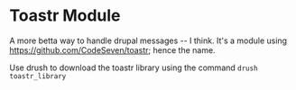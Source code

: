 Toastr Module
=============
A more betta way to handle drupal messages -- I think. It's a module using https://github.com/CodeSeven/toastr; hence the name.

Use drush to download the toastr library using the command `drush toastr_library`

